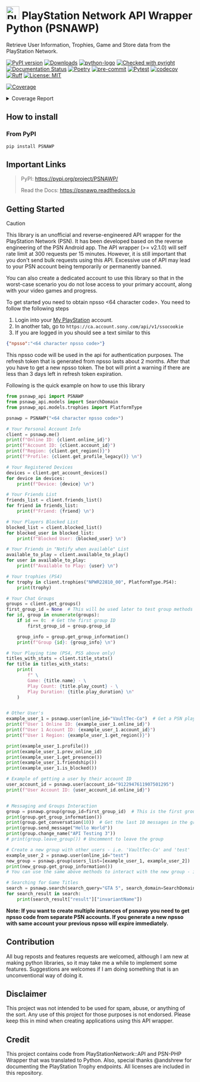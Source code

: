 # <img src="docs/_static/psn_logo.png" alt="PlayStation Logo" height="35px"> PlayStation Network API Wrapper Python (PSNAWP)

Retrieve User Information, Trophies, Game and Store data from the PlayStation Network.

[![PyPI version](https://badge.fury.io/py/PSNAWP.svg)](https://badge.fury.io/py/PSNAWP)
[![Downloads](https://static.pepy.tech/badge/psnawp)](https://www.pepy.tech/projects/psnawp)
[![python-logo](https://img.shields.io/badge/python-3.10_|_3.11_|_3.12_|_3.13-blue.svg)](https://www.python.org/)
[![Checked with pyright](https://microsoft.github.io/pyright/img/pyright_badge.svg)](https://microsoft.github.io/pyright/)
[![Documentation Status](https://readthedocs.org/projects/psnawp/badge/?version=latest)](https://psnawp.readthedocs.io/en/latest/?badge=latest)
[![Poetry](https://img.shields.io/endpoint?url=https://python-poetry.org/badge/v0.json)](https://python-poetry.org/)
[![pre-commit](https://github.com/isFakeAccount/psnawp/actions/workflows/pre-commit.yaml/badge.svg)](https://github.com/isFakeAccount/psnawp/actions/workflows/pre-commit.yaml)
[![Pytest](https://github.com/isFakeAccount/psnawp/actions/workflows/pytest-entry.yaml/badge.svg)](https://github.com/isFakeAccount/psnawp/actions/workflows/pytest-entry.yaml)
[![codecov](https://codecov.io/gh/isFakeAccount/psnawp/graph/badge.svg?token=W8755O8BQ9)](https://codecov.io/gh/isFakeAccount/psnawp)
[![Ruff](https://img.shields.io/endpoint?url=https://raw.githubusercontent.com/charliermarsh/ruff/main/assets/badge/v2.json)](https://github.com/astral-sh/ruff)
[![License: MIT](https://img.shields.io/badge/License-MIT-blue.svg)](https://opensource.org/license/MIT)

<!-- Pytest Coverage Comment:Begin -->
<a href="https://github.com/isFakeAccount/psnawp/blob/master/README.md"><img alt="Coverage" src="https://img.shields.io/badge/Coverage-90%25-brightgreen.svg" /></a><details><summary>Coverage Report </summary><table><tr><th>File</th><th>Stmts</th><th>Miss</th><th>Cover</th><th>Missing</th></tr><tbody><tr><td colspan="5"><b>src/psnawp_api</b></td></tr><tr><td>&nbsp; &nbsp;<a href="https://github.com/isFakeAccount/psnawp/blob/master/src/psnawp_api/__init__.py">__init__.py</a></td><td>2</td><td>0</td><td>100%</td><td>&nbsp;</td></tr><tr><td>&nbsp; &nbsp;<a href="https://github.com/isFakeAccount/psnawp/blob/master/src/psnawp_api/psnawp.py">psnawp.py</a></td><td>46</td><td>2</td><td>2</td><td><a href="https://github.com/isFakeAccount/psnawp/blob/master/src/psnawp_api/psnawp.py#L 96%"> 96%</a></td></tr><tr><td colspan="5"><b>src/psnawp_api/core</b></td></tr><tr><td>&nbsp; &nbsp;<a href="https://github.com/isFakeAccount/psnawp/blob/master/src/psnawp_api/core/__init__.py">__init__.py</a></td><td>4</td><td>0</td><td>100%</td><td>&nbsp;</td></tr><tr><td>&nbsp; &nbsp;<a href="https://github.com/isFakeAccount/psnawp/blob/master/src/psnawp_api/core/authenticator.py">authenticator.py</a></td><td>131</td><td>17</td><td>17</td><td><a href="https://github.com/isFakeAccount/psnawp/blob/master/src/psnawp_api/core/authenticator.py#L 87%"> 87%</a></td></tr><tr><td>&nbsp; &nbsp;<a href="https://github.com/isFakeAccount/psnawp/blob/master/src/psnawp_api/core/psnawp_exceptions.py">psnawp_exceptions.py</a></td><td>12</td><td>0</td><td>100%</td><td>&nbsp;</td></tr><tr><td>&nbsp; &nbsp;<a href="https://github.com/isFakeAccount/psnawp/blob/master/src/psnawp_api/core/request_builder.py">request_builder.py</a></td><td>80</td><td>9</td><td>9</td><td><a href="https://github.com/isFakeAccount/psnawp/blob/master/src/psnawp_api/core/request_builder.py#L 89%"> 89%</a></td></tr><tr><td colspan="5"><b>src/psnawp_api/models</b></td></tr><tr><td>&nbsp; &nbsp;<a href="https://github.com/isFakeAccount/psnawp/blob/master/src/psnawp_api/models/__init__.py">__init__.py</a></td><td>7</td><td>0</td><td>100%</td><td>&nbsp;</td></tr><tr><td>&nbsp; &nbsp;<a href="https://github.com/isFakeAccount/psnawp/blob/master/src/psnawp_api/models/client.py">client.py</a></td><td>80</td><td>0</td><td>100%</td><td>&nbsp;</td></tr><tr><td>&nbsp; &nbsp;<a href="https://github.com/isFakeAccount/psnawp/blob/master/src/psnawp_api/models/game_title.py">game_title.py</a></td><td>45</td><td>0</td><td>100%</td><td>&nbsp;</td></tr><tr><td>&nbsp; &nbsp;<a href="https://github.com/isFakeAccount/psnawp/blob/master/src/psnawp_api/models/title_stats.py">title_stats.py</a></td><td>71</td><td>1</td><td>1</td><td><a href="https://github.com/isFakeAccount/psnawp/blob/master/src/psnawp_api/models/title_stats.py#L 99%"> 99%</a></td></tr><tr><td>&nbsp; &nbsp;<a href="https://github.com/isFakeAccount/psnawp/blob/master/src/psnawp_api/models/user.py">user.py</a></td><td>87</td><td>0</td><td>100%</td><td>&nbsp;</td></tr><tr><td colspan="5"><b>src/psnawp_api/models/group</b></td></tr><tr><td>&nbsp; &nbsp;<a href="https://github.com/isFakeAccount/psnawp/blob/master/src/psnawp_api/models/group/__init__.py">__init__.py</a></td><td>2</td><td>0</td><td>100%</td><td>&nbsp;</td></tr><tr><td>&nbsp; &nbsp;<a href="https://github.com/isFakeAccount/psnawp/blob/master/src/psnawp_api/models/group/group.py">group.py</a></td><td>56</td><td>0</td><td>100%</td><td>&nbsp;</td></tr><tr><td>&nbsp; &nbsp;<a href="https://github.com/isFakeAccount/psnawp/blob/master/src/psnawp_api/models/group/group_datatypes.py">group_datatypes.py</a></td><td>42</td><td>42</td><td>42</td><td><a href="https://github.com/isFakeAccount/psnawp/blob/master/src/psnawp_api/models/group/group_datatypes.py#L  0%">  0%</a></td></tr><tr><td colspan="5"><b>src/psnawp_api/models/listing</b></td></tr><tr><td>&nbsp; &nbsp;<a href="https://github.com/isFakeAccount/psnawp/blob/master/src/psnawp_api/models/listing/__init__.py">__init__.py</a></td><td>2</td><td>0</td><td>100%</td><td>&nbsp;</td></tr><tr><td>&nbsp; &nbsp;<a href="https://github.com/isFakeAccount/psnawp/blob/master/src/psnawp_api/models/listing/pagination_iterator.py">pagination_iterator.py</a></td><td>52</td><td>2</td><td>2</td><td><a href="https://github.com/isFakeAccount/psnawp/blob/master/src/psnawp_api/models/listing/pagination_iterator.py#L 96%"> 96%</a></td></tr><tr><td colspan="5"><b>src/psnawp_api/models/search</b></td></tr><tr><td>&nbsp; &nbsp;<a href="https://github.com/isFakeAccount/psnawp/blob/master/src/psnawp_api/models/search/__init__.py">__init__.py</a></td><td>3</td><td>0</td><td>100%</td><td>&nbsp;</td></tr><tr><td>&nbsp; &nbsp;<a href="https://github.com/isFakeAccount/psnawp/blob/master/src/psnawp_api/models/search/games_search.py">games_search.py</a></td><td>55</td><td>26</td><td>26</td><td><a href="https://github.com/isFakeAccount/psnawp/blob/master/src/psnawp_api/models/search/games_search.py#L 53%"> 53%</a></td></tr><tr><td>&nbsp; &nbsp;<a href="https://github.com/isFakeAccount/psnawp/blob/master/src/psnawp_api/models/search/games_search_datatypes.py">games_search_datatypes.py</a></td><td>79</td><td>0</td><td>100%</td><td>&nbsp;</td></tr><tr><td>&nbsp; &nbsp;<a href="https://github.com/isFakeAccount/psnawp/blob/master/src/psnawp_api/models/search/universal_search.py">universal_search.py</a></td><td>13</td><td>1</td><td>1</td><td><a href="https://github.com/isFakeAccount/psnawp/blob/master/src/psnawp_api/models/search/universal_search.py#L 92%"> 92%</a></td></tr><tr><td>&nbsp; &nbsp;<a href="https://github.com/isFakeAccount/psnawp/blob/master/src/psnawp_api/models/search/users_result_datatypes.py">users_result_datatypes.py</a></td><td>48</td><td>0</td><td>100%</td><td>&nbsp;</td></tr><tr><td>&nbsp; &nbsp;<a href="https://github.com/isFakeAccount/psnawp/blob/master/src/psnawp_api/models/search/users_search.py">users_search.py</a></td><td>38</td><td>25</td><td>25</td><td><a href="https://github.com/isFakeAccount/psnawp/blob/master/src/psnawp_api/models/search/users_search.py#L 34%"> 34%</a></td></tr><tr><td colspan="5"><b>src/psnawp_api/models/trophies</b></td></tr><tr><td>&nbsp; &nbsp;<a href="https://github.com/isFakeAccount/psnawp/blob/master/src/psnawp_api/models/trophies/__init__.py">__init__.py</a></td><td>6</td><td>0</td><td>100%</td><td>&nbsp;</td></tr><tr><td>&nbsp; &nbsp;<a href="https://github.com/isFakeAccount/psnawp/blob/master/src/psnawp_api/models/trophies/trophy.py">trophy.py</a></td><td>104</td><td>7</td><td>7</td><td><a href="https://github.com/isFakeAccount/psnawp/blob/master/src/psnawp_api/models/trophies/trophy.py#L 93%"> 93%</a></td></tr><tr><td>&nbsp; &nbsp;<a href="https://github.com/isFakeAccount/psnawp/blob/master/src/psnawp_api/models/trophies/trophy_constants.py">trophy_constants.py</a></td><td>33</td><td>0</td><td>100%</td><td>&nbsp;</td></tr><tr><td>&nbsp; &nbsp;<a href="https://github.com/isFakeAccount/psnawp/blob/master/src/psnawp_api/models/trophies/trophy_group.py">trophy_group.py</a></td><td>65</td><td>0</td><td>100%</td><td>&nbsp;</td></tr><tr><td>&nbsp; &nbsp;<a href="https://github.com/isFakeAccount/psnawp/blob/master/src/psnawp_api/models/trophies/trophy_summary.py">trophy_summary.py</a></td><td>20</td><td>0</td><td>100%</td><td>&nbsp;</td></tr><tr><td>&nbsp; &nbsp;<a href="https://github.com/isFakeAccount/psnawp/blob/master/src/psnawp_api/models/trophies/trophy_titles.py">trophy_titles.py</a></td><td>70</td><td>0</td><td>100%</td><td>&nbsp;</td></tr><tr><td>&nbsp; &nbsp;<a href="https://github.com/isFakeAccount/psnawp/blob/master/src/psnawp_api/models/trophies/trophy_utils.py">trophy_utils.py</a></td><td>6</td><td>0</td><td>100%</td><td>&nbsp;</td></tr><tr><td colspan="5"><b>src/psnawp_api/utils</b></td></tr><tr><td>&nbsp; &nbsp;<a href="https://github.com/isFakeAccount/psnawp/blob/master/src/psnawp_api/utils/__init__.py">__init__.py</a></td><td>3</td><td>0</td><td>100%</td><td>&nbsp;</td></tr><tr><td>&nbsp; &nbsp;<a href="https://github.com/isFakeAccount/psnawp/blob/master/src/psnawp_api/utils/endpoints.py">endpoints.py</a></td><td>3</td><td>0</td><td>100%</td><td>&nbsp;</td></tr><tr><td>&nbsp; &nbsp;<a href="https://github.com/isFakeAccount/psnawp/blob/master/src/psnawp_api/utils/misc.py">misc.py</a></td><td>42</td><td>0</td><td>100%</td><td>&nbsp;</td></tr><tr><td><b>TOTAL</b></td><td><b>1307</b></td><td><b>132</b></td><td><b>90%</b></td><td>&nbsp;</td></tr></tbody></table></details>
<!-- Pytest Coverage Comment:End -->

## How to install

### From PyPI

```
pip install PSNAWP
```

## Important Links
> PyPI: https://pypi.org/project/PSNAWP/
>
> Read the Docs: https://psnawp.readthedocs.io

## Getting Started

> [!CAUTION]
> This library is an unofficial and reverse-engineered API wrapper for the PlayStation Network (PSN). It has been developed based on the reverse engineering of the PSN Android app. The API wrapper (>= v2.1.0) will self rate limit at 300 requests per 15 minutes. However, it is still important that you don't send bulk requests using this API. Excessive use of API may lead to your PSN account being temporarily or permanently banned.
>
> You can also create a dedicated account to use this library so that in the worst-case scenario you do not lose access to your primary account, along with your video games and progress.

To get started you need to obtain npsso <64 character code>. You need to follow the following steps

1. Login into your [My PlayStation](https://my.playstation.com/) account.
2. In another tab, go to `https://ca.account.sony.com/api/v1/ssocookie`
3. If you are logged in you should see a text similar to this

```json
{"npsso":"<64 character npsso code>"}
```
This npsso code will be used in the api for authentication purposes. The refresh token that is generated from npsso lasts about 2 months. After that you have to get a new npsso token. The bot will print a warning if there are less than 3 days left in refresh token expiration.

Following is the quick example on how to use this library

```py
from psnawp_api import PSNAWP
from psnawp_api.models import SearchDomain
from psnawp_api.models.trophies import PlatformType

psnawp = PSNAWP("<64 character npsso code>")

# Your Personal Account Info
client = psnawp.me()
print(f"Online ID: {client.online_id}")
print(f"Account ID: {client.account_id}")
print(f"Region: {client.get_region()}")
print(f"Profile: {client.get_profile_legacy()} \n")

# Your Registered Devices
devices = client.get_account_devices()
for device in devices:
    print(f"Device: {device} \n")

# Your Friends List
friends_list = client.friends_list()
for friend in friends_list:
    print(f"Friend: {friend} \n")

# Your Players Blocked List
blocked_list = client.blocked_list()
for blocked_user in blocked_list:
    print(f"Blocked User: {blocked_user} \n")

# Your Friends in "Notify when available" List
available_to_play = client.available_to_play()
for user in available_to_play:
    print(f"Available to Play: {user} \n")

# Your trophies (PS4)
for trophy in client.trophies("NPWR22810_00", PlatformType.PS4):
    print(trophy)

# Your Chat Groups
groups = client.get_groups()
first_group_id = None  # This will be used later to test group methods
for id, group in enumerate(groups):
    if id == 0:  # Get the first group ID
        first_group_id = group.group_id

    group_info = group.get_group_information()
    print(f"Group {id}: {group_info} \n")

# Your Playing time (PS4, PS5 above only)
titles_with_stats = client.title_stats()
for title in titles_with_stats:
    print(
        f" \
        Game: {title.name} - \
        Play Count: {title.play_count} - \
        Play Duration: {title.play_duration} \n"
    )


# Other User's
example_user_1 = psnawp.user(online_id="VaultTec-Co")  # Get a PSN player by their Online ID
print(f"User 1 Online ID: {example_user_1.online_id}")
print(f"User 1 Account ID: {example_user_1.account_id}")
print(f"User 1 Region: {example_user_1.get_region()}")

print(example_user_1.profile())
print(example_user_1.prev_online_id)
print(example_user_1.get_presence())
print(example_user_1.friendship())
print(example_user_1.is_blocked())

# Example of getting a user by their account ID
user_account_id = psnawp.user(account_id="9122947611907501295")
print(f"User Account ID: {user_account_id.online_id}")


# Messaging and Groups Interaction
group = psnawp.group(group_id=first_group_id)  # This is the first group ID we got earlier - i.e. the first group in your groups list
print(group.get_group_information())
print(group.get_conversation(10))  # Get the last 10 messages in the group
print(group.send_message("Hello World"))
print(group.change_name("API Testing 3"))
# print(group.leave_group()) # Uncomment to leave the group

# Create a new group with other users - i.e. 'VaultTec-Co' and 'test'
example_user_2 = psnawp.user(online_id="test")
new_group = psnawp.group(users_list=[example_user_1, example_user_2])
print(new_group.get_group_information())
# You can use the same above methods to interact with the new group - i.e. send messages, change name, etc.

# Searching for Game Titles
search = psnawp.search(search_query="GTA 5", search_domain=SearchDomain.FULL_GAMES)
for search_result in search:
    print(search_result["result"]["invariantName"])

 ```

**Note: If you want to create multiple instances of psnawp you need to get npsso code from separate PSN accounts. If you generate a new npsso with same account your previous npsso will expire immediately.**

## Contribution

All bug reposts and features requests are welcomed, although I am new at making python libraries, so it may take me a while to implement some features. Suggestions are welcomes if I am doing something that is an unconventional way of doing it.

## Disclaimer

This project was not intended to be used for spam, abuse, or anything of the sort. Any use of this project for those purposes is not endorsed. Please keep this in mind when creating applications using this API wrapper.

## Credit

This project contains code from PlayStationNetwork::API and PSN-PHP Wrapper that was translated to Python. Also, special thanks @andshrew for documenting the PlayStation Trophy endpoints. All licenses are included in this repository.
